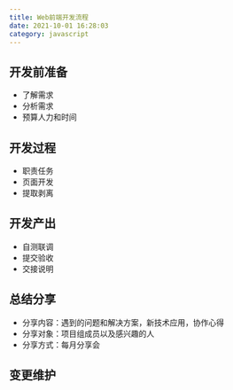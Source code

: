```yaml
---
title: Web前端开发流程
date: 2021-10-01 16:28:03
category: javascript
---
```

## 开发前准备
- 了解需求
- 分析需求
- 预算人力和时间
## 开发过程
- 职责任务
- 页面开发
- 提取剥离
## 开发产出
- 自测联调
- 提交验收
- 交接说明
## 总结分享
- 分享内容：遇到的问题和解决方案，新技术应用，协作心得
- 分享对象：项目组成员以及感兴趣的人
- 分享方式：每月分享会
## 变更维护
